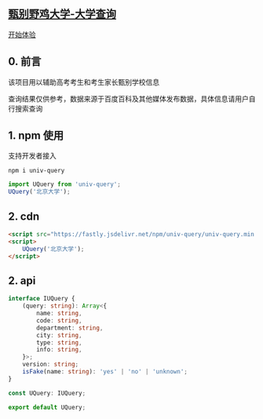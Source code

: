 ## [甄别野鸡大学-大学查询](https://github.com/theajack/university)

[开始体验](https://theajack.github.io/university/)

## 0. 前言

该项目用以辅助高考考生和考生家长甄别学校信息

查询结果仅供参考，数据来源于百度百科及其他媒体发布数据，具体信息请用户自行搜索查询

## 1. npm 使用

支持开发者接入

```
npm i univ-query
```

```js
import UQuery from 'univ-query';
UQuery('北京大学');
```

## 2. cdn

```html
<script src="https://fastly.jsdelivr.net/npm/univ-query/univ-query.min.js"></script>
<script>
    UQuery('北京大学');
</script>
```

## 2. api

```ts
interface IUQuery {
    (query: string): Array<{
        name: string, 
        code: string, 
        department: string, 
        city: string, 
        type: string, 
        info: string, 
    }>;
    version: string;
    isFake(name: string): 'yes' | 'no' | 'unknown';
}

const UQuery: IUQuery;

export default UQuery;
```
